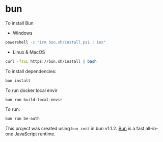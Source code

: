 # bun

To install Bun

* Windows

```bash
powershell -c "irm bun.sh/install.ps1 | iex"
```

* Linux & MacOS
  
```bash
curl -fsSL https://bun.sh/install | bash
```

To install dependencies:

```bash
bun install
```

To run docker local envir

```bash
bun run build-local-envir
```

To run:

```bash
bun run be-auth
```

This project was created using `bun init` in bun v1.1.2. [Bun](https://bun.sh) is a fast all-in-one JavaScript runtime.
